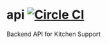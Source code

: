 # api [![Circle CI](https://circleci.com/gh/kitchensupport/api/tree/master.svg?style=svg)](https://circleci.com/gh/kitchensupport/api/tree/master)
Backend API for Kitchen Support
